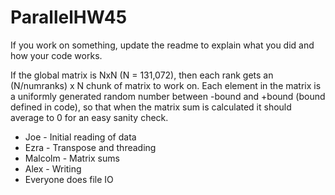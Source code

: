 # ParallelHW45

If you work on something, update the readme to explain what you did and how your code works.

If the global matrix is NxN (N = 131,072), then each rank gets an (N/numranks) x N chunk of matrix to work on. Each element in the matrix is a uniformly generated random number between -bound and +bound (bound defined in code), so that when the matrix sum is calculated it should average to 0 for an easy sanity check.

* Joe - Initial reading of data
* Ezra - Transpose and threading
* Malcolm - Matrix sums
* Alex - Writing
* Everyone does file IO
